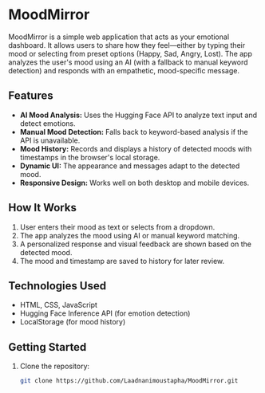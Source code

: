 # MoodMirror

MoodMirror is a simple web application that acts as your emotional dashboard. It allows users to share how they feel—either by typing their mood or selecting from preset options (Happy, Sad, Angry, Lost). The app analyzes the user's mood using an AI (with a fallback to manual keyword detection) and responds with an empathetic, mood-specific message.

## Features

- **AI Mood Analysis:** Uses the Hugging Face API to analyze text input and detect emotions.
- **Manual Mood Detection:** Falls back to keyword-based analysis if the API is unavailable.
- **Mood History:** Records and displays a history of detected moods with timestamps in the browser's local storage.
- **Dynamic UI:** The appearance and messages adapt to the detected mood.
- **Responsive Design:** Works well on both desktop and mobile devices.

## How It Works

1. User enters their mood as text or selects from a dropdown.
2. The app analyzes the mood using AI or manual keyword matching.
3. A personalized response and visual feedback are shown based on the detected mood.
4. The mood and timestamp are saved to history for later review.

## Technologies Used

- HTML, CSS, JavaScript
- Hugging Face Inference API (for emotion detection)
- LocalStorage (for mood history)

## Getting Started

1. Clone the repository:
   ```bash
   git clone https://github.com/Laadnanimoustapha/MoodMirror.git
